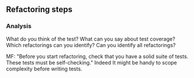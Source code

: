 
## Refactoring steps
### Analysis
What do you think of the test?
What can you say about test coverage?
Which refactorings can you identify?
Can you identify all refactorings?

MF: "Before you start refactoring, check that you have a solid suite of tests. These tests
must be self-checking."
Indeed It might be handy to scope complexity before writing tests.